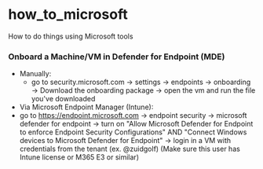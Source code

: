 # how_to_microsoft
How to do things using Microsoft tools

### Onboard a Machine/VM in Defender for Endpoint (MDE)
- Manually:
  - go to security.microsoft.com -> settings -> endpoints -> onboarding -> Download the onboarding package -> open the vm and run the file you've downloaded
- Via Microsoft Endpoint Manager (Intune):
 - go to https://endpoint.microsoft.com -> endpoint security -> microsoft defender for endpoint -> turn on "Allow Microsoft Defender for Endpoint to enforce Endpoint Security Configurations" AND "Connect Windows devices to Microsoft Defender for Endpoint" -> login in a VM with credentials from the tenant (ex. @zuidgolf) (Make sure this user has Intune license or M365 E3 or similar)
